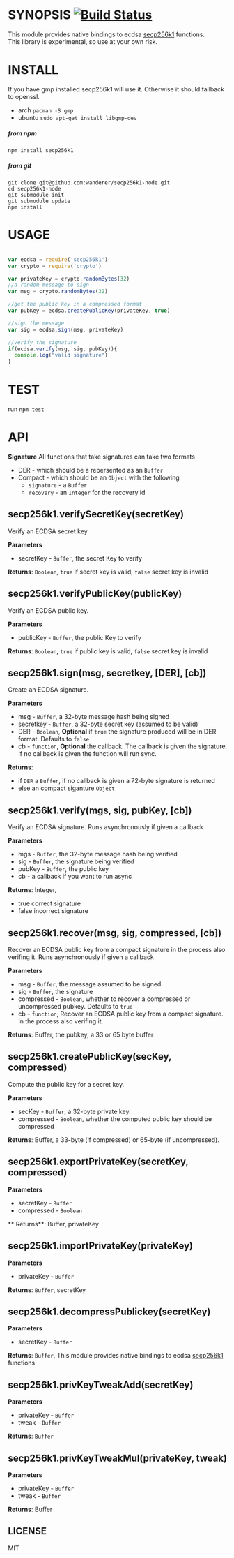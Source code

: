 SYNOPSIS [![Build Status](https://travis-ci.org/wanderer/secp256k1-node.svg?branch=master)](https://travis-ci.org/wanderer/secp256k1-node)
===

This module provides native bindings to ecdsa [secp256k1](https://github.com/bitcoin/secp256k1) functions.   
This library is experimental, so use at your own risk.

INSTALL
===
If you have gmp installed secp256k1 will use it. Otherwise it should fallback to openssl.
* arch `pacman -S gmp`
* ubuntu `sudo apt-get install libgmp-dev`

##### from npm

`npm install secp256k1`   

##### from git

`git clone git@github.com:wanderer/secp256k1-node.git`  
`cd secp256k1-node`  
`git submodule init`  
`git submodule update`  
`npm install` 



USAGE
===
```javascript

var ecdsa = require('secp256k1')
var crypto = require('crypto')

var privateKey = crypto.randomBytes(32)
//a random message to sign
var msg = crypto.randomBytes(32)

//get the public key in a compressed format
var pubKey = ecdsa.createPublicKey(privateKey, true)

//sign the message
var sig = ecdsa.sign(msg, privateKey)

//verify the signature
if(ecdsa.verify(msg, sig, pubKey)){
  console.log("valid signature")
}

```

TEST
===
run `npm test`
 
API
===
**Signature**
All functions that take signatures can take two formats
* DER - which should be a repersented as an `Buffer`
* Compact - which should be an `Object` with the following
  - `signature` - a `Buffer`
  - `recovery` - an `Integer` for the recovery id

secp256k1.verifySecretKey(secretKey) 
-----------------------------
Verify an ECDSA secret key.

**Parameters**

* secretKey - `Buffer`, the secret Key to verify

**Returns**: `Boolean`, `true` if secret key is valid, `false` secret key is invalid

secp256k1.verifyPublicKey(publicKey) 
-----------------------------
Verify an ECDSA public key.

**Parameters**

* publicKey - `Buffer`, the public Key to verify

**Returns**: `Boolean`, `true` if public key is valid, `false` secret key is invalid

secp256k1.sign(msg, secretkey, [DER], [cb]) 
-----------------------------
Create an ECDSA signature.

**Parameters**

* msg - `Buffer`,  a 32-byte message hash being signed 
* secretkey - `Buffer`, a 32-byte secret key (assumed to be valid)
* DER - `Boolean`, **Optional**  if `true` the signature produced will be in DER format. Defaults to `false`
* cb - `function`, **Optional** the callback. The callback is given the signature. If no callback is given the function will run sync.

**Returns**:

* if `DER` a `Buffer`, if no callback is given a 72-byte signature is returned  
* else an compact siganture `Object`

secp256k1.verify(mgs, sig, pubKey, [cb]) 
-----------------------------
Verify an ECDSA signature.  Runs asynchronously if given a callback

**Parameters**
* mgs - `Buffer`, the 32-byte message hash being verified
* sig - `Buffer`, the signature being verified
* pubKey - `Buffer`, the public key
* cb - a callback if you want to run async
 
**Returns**: Integer,  
   - true correct signature
   - false incorrect signature

secp256k1.recover(msg, sig, compressed, [cb]) 
-----------------------------
Recover an ECDSA public key from a compact signature in the process also verifing it.  Runs asynchronously if given a callback

**Parameters**
* msg - `Buffer`, the message assumed to be signed
* sig - `Buffer`, the signature
* compressed - `Boolean`, whether to recover a compressed or uncompressed pubkey. Defaults to `true`
* cb - `function`, Recover an ECDSA public key from a compact signature. In the process also verifing it.

**Returns**: Buffer, the pubkey, a 33 or 65 byte buffer

secp256k1.createPublicKey(secKey, compressed) 
-----------------------------
Compute the public key for a secret key.

**Parameters**
* secKey - `Buffer`, a 32-byte private key.
* compressed - `Boolean`, whether the computed public key should be compressed

**Returns**: Buffer, a 33-byte (if compressed) or 65-byte (if uncompressed).

secp256k1.exportPrivateKey(secretKey, compressed) 
-----------------------------

**Parameters**
* secretKey - `Buffer`
* compressed - `Boolean`

** Returns**: Buffer, privateKey

secp256k1.importPrivateKey(privateKey) 
-----------------------------

**Parameters**
* privateKey - `Buffer`

**Returns**: `Buffer`, secretKey

secp256k1.decompressPublickey(secretKey) 
-----------------------------

**Parameters**
* secretKey - `Buffer`

**Returns**: `Buffer`, This module provides native bindings to ecdsa [secp256k1](https://github.com/bitcoin/secp256k1) functions

secp256k1.privKeyTweakAdd(secretKey) 
-----------------------------
**Parameters**
* privateKey - `Buffer`
* tweak - `Buffer`

**Returns**: `Buffer`

secp256k1.privKeyTweakMul(privateKey, tweak) 
-----------------------------
**Parameters**
* privateKey - `Buffer`
* tweak - `Buffer`

**Returns**: Buffer


LICENSE
-----------------------------
MIT
